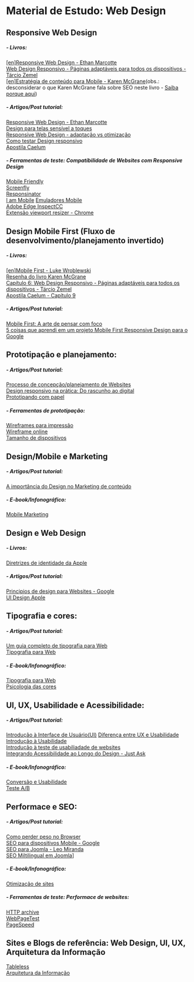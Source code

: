 # Material de Estudo: Web Design

## Responsive Web Design
##### - Livros: <br />
[[en]Responsive Web Design - Ethan Marcotte](https://drive.google.com/file/d/0B4AnFnTYmThTS0xfSjVGa2tlbGc/view?usp=sharing) <br />
[Web Design Responsivo - Páginas adaptáveis para todos os dispositivos - Tárcio Zemel](https://drive.google.com/file/d/0B4AnFnTYmThTRmU0VDZVcmlnZ0E/view?usp=sharing) <br />
[[en]Estratégia de conteúdo para Mobile - Karen McGrane](https://drive.google.com/file/d/0B4AnFnTYmThTUHU0V3Y2cUR0dEE/view?usp=sharing)(obs.: desconsiderar o que Karen McGrane fala sobre SEO neste livro - [Saiba porque aqui](http://marketingland.com/book-review-content-strategy-for-mobile-by-karen-mcgrane-34269))

##### - Artigos/Post tutorial: <br />
[Responsive Web Design - Ethan Marcotte](http://alistapart.com/article/responsive-web-design) <br />
[Design para telas sensível a toques](http://tableless.com.br/design-para-telas-sensiveis-ao-toque/) <br />
[Responsive Web Design - adaptação vs otimização](http://tableless.com.br/responsive-web-design-adaptacao-vs-otimizacao/) <br />
[Como testar Design responsivo](http://tableless.com.br/como-testar-design-responsivo/) <br />
[Apostila Caelum](http://www.caelum.com.br/apostila-html-css-javascript/)

##### - Ferramentas de teste: Compatibilidade de Websites com Responsive Design <br />
[Mobile Friendly](https://www.google.com/webmasters/tools/mobile-friendly/) <br />
[Screenfly](http://quirktools.com/screenfly/) <br />
[Responsinator](http://www.responsinator.com/) <br />
[I am Mobile](http://www.iammobile.co.uk/)
[Emuladores Mobile](http://www.mobilexweb.com/emulators) <br />
[Adobe Edge InspectCC](https://creative.adobe.com/products/inspect) <br />
[Extensão viewport resizer - Chrome](https://chrome.google.com/webstore/detail/viewport-resizer/kapnjjcfcncngkadhpmijlkblpibdcgm)

## Design Mobile First (Fluxo de desenvolvimento/planejamento invertido)
##### - Livros: <br />
[[en]Mobile First - Luke Wroblewski](https://drive.google.com/file/d/0B4AnFnTYmThTNk50Nm5QVVMtMDg/view?usp=sharing) <br />
[Resenha do livro Karen McGrane](http://marketingland.com/book-review-content-strategy-for-mobile-by-karen-mcgrane-34269) <br />
[Capítulo 6: Web Design Responsivo - Páginas adaptáveis para todos os dispositivos - Tárcio Zemel](https://drive.google.com/file/d/0B4AnFnTYmThTRmU0VDZVcmlnZ0E/view?usp=sharing) <br />
[Apostila Caelum - Capítulo 9](http://www.caelum.com.br/apostila-html-css-javascript/)

##### - Artigos/Post tutorial: <br />
[Mobile First: A arte de pensar com foco](http://tableless.com.br/mobile-first-a-arte-de-pensar-com-foco/) <br />
[5 coisas que aprendi em um projeto Mobile First Responsive Design para o Google](http://arquiteturadeinformacao.com/user-experience/5-coisas-que-aprendi-em-um-projeto-mobile-first-responsive-design-para-o-google/) <br />

## Prototipação e planejamento: <br />
##### - Artigos/Post tutorial: <br />
[Processo de concepção/planejamento de Websites](http://www.toptal.com/ux/make-design-decisions-in-your-browser-my-process-for-designing-websites)<br />
[Design responsivo na prática: Do rascunho ao digital](http://tableless.com.br/design-responsivo-na-pratica-do-rascunho-ao-digita/) <br />
[Prototipando com papel](https://medium.com/ux-ui-design-1/prototipos-de-papel-9f812d5b0dcc)

##### - Ferramentas de prototipação:
[Wireframes para impressão](https://drive.google.com/folderview?id=0B4AnFnTYmThTfm1LYmJvS05HdTFUdUc0QTViX1l4N1BUMHM0Q1Uwcm5MUXVOR3RGVk1hYWc&usp=sharing) <br />
[Wireframe online](https://realtimeboard.com/) <br />
[Tamanho de dispositivos](http://screensiz.es/) <br />


## Design/Mobile e Marketing 
##### - Artigos/Post tutorial: <br />
[A importância do Design no Marketing de conteúdo](http://pages.contentools.com.br/design-marketing-conteudo?utm_campaign=descoberta_6&utm_medium=email&utm_source=RD+Station)

##### - E-book/Infonográfico: <br />
[Mobile Marketing](http://landing.viverdeblog.com/baixar-infografico-mobile-marketing/) <br />

## Design e Web Design
##### - Livros: <br />
[Diretrizes de identidade da Apple](http://www.logoair.com/wp-content/uploads/2011/01/logo_guidelines.pdf) <br />

##### - Artigos/Post tutorial: <br />
[Principios de design para Websites - Google](https://developers.google.com/web/fundamentals/principles/) <br />
[UI Design Apple](https://developer.apple.com/design/tips/#readability)


## Tipografia e cores: <br />
##### - Artigos/Post tutorial: <br />
[Um guia completo de tipografia para Web](http://tableless.com.br/um-guia-completo-de-tipografia-para-a-web/) <br />
[Tipografia para Web](http://alistapart.com/article/on-web-typography) <br />

##### - E-book/Infonográfico: <br />
[Tipografia para Web](https://www.origamid.com/books/tipografia-para-web/?pg=download358) <br />
[Psicologia das cores](http://landing.viverdeblog.com/infografico-psicologia-das-cores/) <br />


## UI, UX, Usabilidade e Acessibilidade: <br />
##### - Artigos/Post tutorial: <br />
[Introdução à Interface de Usuário(UI)](https://drive.google.com/open?id=0B4AnFnTYmThTX21BSFBRNzMxR1E&authuser=0)
[Diferença entre UX e Usabilidade](http://www.profissionaisti.com.br/2011/12/qual-a-diferenca-entre-ux-experiencia-do-usuario-e-usabilidade/) <br />
[Introdução à Usabilidade](http://www.nngroup.com/articles/usability-101-introduction-to-usability/) <br />
[Introdução à teste de usabiliadade de websites](http://usabilitygeek.com/an-introduction-to-website-usability-testing/) <br />
[Integrando Acessibilidade ao Longo do Design - Just Ask](http://www.uiaccess.com/accessucd/contents.html) <br />

##### - E-book/Infonográfico: <br />
[Conversão e Usabilidade](http://landing.viverdeblog.com/baixar-infografico-conversao-usabilidade/) <br />
[Teste A/B](http://landing.viverdeblog.com/baixar-ebook-teste-ab/) <br />


## Performace e SEO:
##### - Artigos/Post tutorial: <br />
[Como perder peso no Browser](http://browserdiet.com/pt/) <br />
[SEO para dispositivos Mobile - Google](https://developers.google.com/webmasters/mobile-sites/mobile-seo/) <br />
[SEO para Joomla - Leo Miranda](http://www.jcursos.com.br/tutoriais/seo-para-joomla) <br />
[SEO Miltilingual em Joomla](http://joomlaseo.com/blog/multilingual-seo-in-joomla)]

##### - E-book/Infonográfico: <br />
[Otimização de sites](http://landing.viverdeblog.com/baixar-infografico-otimizacao-de-sites/) <br />

##### - Ferramentas de teste: Performace de websites: <br />
[HTTP archive](http://httparchive.org/) <br />
[WebPageTest](http://www.webpagetest.org) <br />
[PageSpeed](https://developers.google.com/speed/pagespeed/insights/) <br />


## Sites e Blogs de referência: Web Design, UI, UX, Arquitetura da Informação
[Tableless](http://tableless.com.br/) <br />
[Arquitetura da Informação](http://arquiteturadeinformacao.com/) <br />
